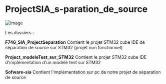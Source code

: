 

# ProjectSIA_s-paration_de_source


![image](https://user-images.githubusercontent.com/92809568/213929484-bbbfc1bf-15f1-45e3-98bc-432a02d5b0c5.png)



Les dossiers : 

**F746_SIA_ProjectSeparation**
Contient le projet STM32 cube IDE de séparation de source sur STM32 (projet non fonctionnel)

**Project_modeleTest_sur_STM32**
Contient le projet STM32 cube IDE d'implémentation d'un modele test sur STM32


**Sofware-sia**
Contient l'implémentation sur pc de notre projet de séparation de source
